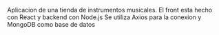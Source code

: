 Aplicacion de una tienda de instrumentos musicales.
El front esta hecho con React y backend con Node.js
Se utiliza Axios para la conexion y MongoDB como base de datos
